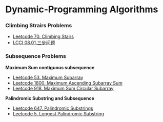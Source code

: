 # Dynamic-Programming Algorithms
### Climbing Strairs Problems
- [Leetcode 70. Climbing Stairs](climbing_stairs.go)
- [LCCI 08.01.三步问题](climbing_stairs_v2.go)

### Subsequence Problems
**Maximum Sum contiguous subsequence**
- [Leetcode 53. Maximum Subarray](maximum_subarray.go)
- [Leetcode 1800. Maximum Ascending Subarray Sum](max_ascending_sum.go)
- [Leetcode 918. Maximum Sum Circular Subarray](max_subarray_sum_circular.go)

**Palindromic Substring and Subsequence**
- [Leetcode 647. Palindromic Substrings](palindromic_substrings.go)
- [Leetcode 5. Longest Palindromic Substring](longest_palindromic_substring.go)
